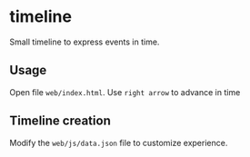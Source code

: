 # timeline

Small timeline to express events in time.

## Usage

Open file `web/index.html`. Use `right arrow` to advance in time

## Timeline creation

Modify the `web/js/data.json` file to customize experience.